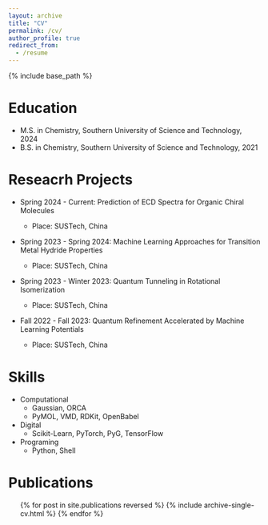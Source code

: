 ```yaml
---
layout: archive
title: "CV"
permalink: /cv/
author_profile: true
redirect_from:
  - /resume
---
```


{% include base_path %}

Education
======
* M.S. in Chemistry, Southern University of Science and Technology, 2024
* B.S. in Chemistry, Southern University of Science and Technology, 2021

Reseacrh Projects
======
* Spring 2024 - Current: Prediction of ECD Spectra for Organic Chiral Molecules
  * Place: SUSTech, China

* Spring 2023 - Spring 2024: Machine Learning Approaches for Transition Metal Hydride Properties
  * Place: SUSTech, China

* Spring 2023 - Winter 2023: Quantum Tunneling in Rotational Isomerization
  * Place: SUSTech, China

* Fall 2022 - Fall 2023: Quantum Refinement Accelerated by Machine Learning Potentials
  * Place: SUSTech, China
  
Skills
======
* Computational
  * Gaussian, ORCA
  * PyMOL, VMD, RDKit, OpenBabel
* Digital
  * Scikit-Learn, PyTorch, PyG, TensorFlow
* Programing
  * Python, Shell

Publications
======
  <ul>{% for post in site.publications reversed %}
    {% include archive-single-cv.html %}
  {% endfor %}</ul>
  
